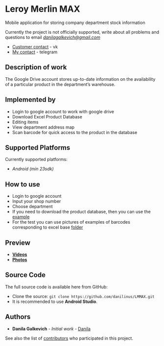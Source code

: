 # Leroy Merlin MAX
Mobile application for storing company department stock information

Currently the project is not officially supported, write about all problems and questions to email *danilagalkevich@gmail.com*

  * [Customer contact](https://vk.com/earl_shit) - vk
  * [My contact](https://t.me/thelowdanilingus) - telegram

## Description of work
  The Google Drive account stores up-to-date information on the availability of a particular product in the department’s warehouse.

## Implemented by
  * Login to google account to work with google drive
  * Download Excel Product Database
  * Editing items
  * View department address map
  * Scan barcode for quick access to the product in the database

## Supported Platforms
Currently supported platforms:
  * *Android (min 23sdk)*

## How to use
  * Login to google account
  * Input your shop number
  * Choose department
  * If you need to download the product database, then you can use the [example](https://github.com/danilinus/LMMAX/blob/master/Files/baza_tovara.xltx)
  * For the test you can use pictures of examples of barcodes corresponding to excel base [folder](https://github.com/danilinus/LMMAX/blob/master/Files)
  
## Preview
  * [**Videos**](https://vk.com/videos247745732?section=album_1)
  * [**Photos**](https://drive.google.com/drive/folders/1DMEo2WG28Lu2udlKBqTwPIkbfNfUQOhN?usp=sharing)

## Source Code
The full source code is available here from GitHub:

* Clone the source: ``` git clone https://github.com/danilinus/LMMAX.git ```
* It is recommended to use **Android Studio**.

## Authors

* **Danila Galkevich** - *Initial work* - [Danila](https://github.com/danilinus)

See also the list of [contributors](https://github.com/danilinus/Chat/contributors) who participated in this project.
